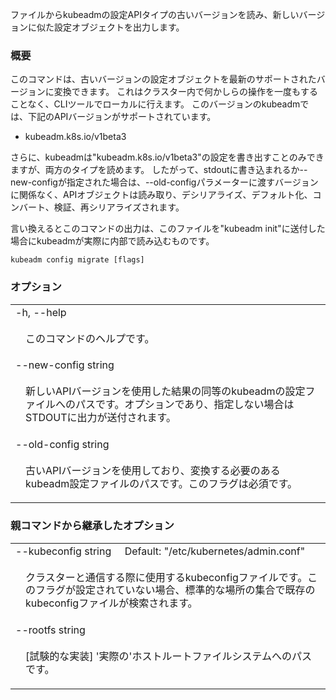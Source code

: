 <!--
The file is auto-generated from the Go source code of the component using a generic
[generator](https://github.com/kubernetes-sigs/reference-docs/). To learn how
to generate the reference documentation, please read
[Contributing to the reference documentation](/docs/contribute/generate-ref-docs/).
To update the reference content, please follow the 
[Contributing upstream](/docs/contribute/generate-ref-docs/contribute-upstream/)
guide. You can file document formatting bugs against the
[reference-docs](https://github.com/kubernetes-sigs/reference-docs/) project.
-->

ファイルからkubeadmの設定APIタイプの古いバージョンを読み、新しいバージョンに似た設定オブジェクトを出力します。

### 概要

このコマンドは、古いバージョンの設定オブジェクトを最新のサポートされたバージョンに変換できます。
これはクラスター内で何かしらの操作を一度もすることなく、CLIツールでローカルに行えます。
このバージョンのkubeadmでは、下記のAPIバージョンがサポートされています。
- kubeadm.k8s.io/v1beta3

さらに、kubeadmは"kubeadm.k8s.io/v1beta3"の設定を書き出すことのみできますが、両方のタイプを読めます。
したがって、stdoutに書き込まれるか--new-configが指定された場合は、--old-configパラメーターに渡すバージョンに関係なく、APIオブジェクトは読み取り、デシリアライズ、デフォルト化、コンバート、検証、再シリアライズされます。

言い換えるとこのコマンドの出力は、このファイルを"kubeadm init"に送付した場合にkubeadmが実際に内部で読み込むものです。

```
kubeadm config migrate [flags]
```

### オプション

   <table style="width: 100%; table-layout: fixed;">
<colgroup>
<col span="1" style="width: 10px;" />
<col span="1" />
</colgroup>
<tbody>

<tr>
<td colspan="2">-h, --help</td>
</tr>
<tr>
<td></td><td style="line-height: 130%; word-wrap: break-word;"><p>このコマンドのヘルプです。</p></td>
</tr>

<tr>
<td colspan="2">--new-config string</td>
</tr>
<tr>
<td></td><td style="line-height: 130%; word-wrap: break-word;"><p>新しいAPIバージョンを使用した結果の同等のkubeadmの設定ファイルへのパスです。オプションであり、指定しない場合はSTDOUTに出力が送付されます。</p></td>
</tr>

<tr>
<td colspan="2">--old-config string</td>
</tr>
<tr>
<td></td><td style="line-height: 130%; word-wrap: break-word;"><p>古いAPIバージョンを使用しており、変換する必要のあるkubeadm設定ファイルのパスです。このフラグは必須です。</p></td>
</tr>

</tbody>
</table>



### 親コマンドから継承したオプション

   <table style="width: 100%; table-layout: fixed;">
<colgroup>
<col span="1" style="width: 10px;" />
<col span="1" />
</colgroup>
<tbody>

<tr>
<td colspan="2">--kubeconfig string&nbsp;&nbsp;&nbsp;&nbsp;&nbsp;Default: "/etc/kubernetes/admin.conf"</td>
</tr>
<tr>
<td></td><td style="line-height: 130%; word-wrap: break-word;"><p>クラスターと通信する際に使用するkubeconfigファイルです。このフラグが設定されていない場合、標準的な場所の集合で既存のkubeconfigファイルが検索されます。</p></td>
</tr>

<tr>
<td colspan="2">--rootfs string</td>
</tr>
<tr>
<td></td><td style="line-height: 130%; word-wrap: break-word;"><p>[試験的な実装] '実際の'ホストルートファイルシステムへのパスです。</p></td>
</tr>

</tbody>
</table>



